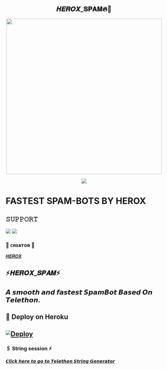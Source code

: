 <h2 align="center"><b> 𝑯𝑬𝑹𝑶𝑿_𝐒𝐏𝐀𝐌🔥💫 </b></h2>

<p align='Middle'><a href='https://t.me/BeingHerox'><img src='https://te.legra.ph/file/da853f68f9f96368582fc.jpg' width='500"'></a></p>

<p align="center">
  <img src="https://readme-typing-svg.herokuapp.com?color=F77247&width=420&lines=A+Advanced+And+High+Qualitys+SpamBot%E2%9C%8C%EF%B8%8F;Pro%2C+Op%2C+FCK C/P%E2%9D%A4%EF%B8%8F">
</p> 

# FASTEST SPAM-BOTS BY HEROX


## 𝚂𝚄𝙿𝙿𝙾𝚁𝚃 
                          
<a href="https://t.me/TEAM_DOMINATOR"><img src="https://img.shields.io/badge/Join-SUPPORT%20CHANNEL-red.svg?logo=Telegram"></a>
<a href="https://t.me/TEAM_DOMINATORCHAT"><img src="https://img.shields.io/badge/Join-OFFICIAL%20GROUP-red.svg?logo=Telegram"></a>


### 🖤 ᴄʀᴇᴀᴛᴏʀ 🖤

[𝑯𝑬𝑹𝑶𝑿](https://t.me/BeingHerox)

## ⚡𝑯𝑬𝑹𝑶𝑿_𝑺𝑷𝑨𝑴⚡
## 𝘼 𝙨𝙢𝙤𝙤𝙩𝙝 𝙖𝙣𝙙 𝙛𝙖𝙨𝙩𝙚𝙨𝙩 𝙎𝙥𝙖𝙢𝘽𝙤𝙩  𝘽𝙖𝙨𝙚𝙙 𝙊𝙣 𝙏𝙚𝙡𝙚𝙩𝙝𝙤𝙣.



## 🚀 Deploy on Heroku 
[![Deploy](https://www.herokucdn.com/deploy/button.svg)](https://heroku.com/deploy?template=https://github.com/BEING-HEROX/HEROX-SPAM-OP)
------------------------------------------------

### 🖇️ String session ⚡

[𝘾𝙡𝙞𝙘𝙠 𝙝𝙚𝙧𝙚 𝙩𝙤 𝙜𝙤 𝙩𝙤 𝙏𝙚𝙡𝙚𝙩𝙝𝙤𝙣 𝙎𝙩𝙧𝙞𝙣𝙜 𝙂𝙚𝙣𝙚𝙧𝙖𝙩𝙤𝙧](https://t.me/SessionGeneratorBot)




